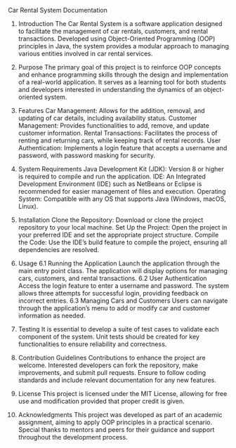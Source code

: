 Car Rental System Documentation
1. Introduction
The Car Rental System is a software application designed to facilitate the management of car rentals, customers, and rental transactions. Developed using Object-Oriented Programming (OOP) principles in Java, the system provides a modular approach to managing various entities involved in car rental services.

2. Purpose
The primary goal of this project is to reinforce OOP concepts and enhance programming skills through the design and implementation of a real-world application. It serves as a learning tool for both students and developers interested in understanding the dynamics of an object-oriented system.

3. Features
Car Management: Allows for the addition, removal, and updating of car details, including availability status.
Customer Management: Provides functionalities to add, remove, and update customer information.
Rental Transactions: Facilitates the process of renting and returning cars, while keeping track of rental records.
User Authentication: Implements a login feature that accepts a username and password, with password masking for security.
4. System Requirements
Java Development Kit (JDK): Version 8 or higher is required to compile and run the application.
IDE: An Integrated Development Environment (IDE) such as NetBeans or Eclipse is recommended for easier management of files and execution.
Operating System: Compatible with any OS that supports Java (Windows, macOS, Linux).
5. Installation
Clone the Repository: Download or clone the project repository to your local machine.
Set Up the Project: Open the project in your preferred IDE and set the appropriate project structure.
Compile the Code: Use the IDE’s build feature to compile the project, ensuring all dependencies are resolved.
6. Usage
6.1 Running the Application
Launch the application through the main entry point class. The application will display options for managing cars, customers, and rental transactions.
6.2 User Authentication
Access the login feature to enter a username and password. The system allows three attempts for successful login, providing feedback on incorrect entries.
6.3 Managing Cars and Customers
Users can navigate through the application’s menu to add or modify car and customer information as needed.
7. Testing
It is essential to develop a suite of test cases to validate each component of the system. Unit tests should be created for key functionalities to ensure reliability and correctness.

8. Contribution Guidelines
Contributions to enhance the project are welcome. Interested developers can fork the repository, make improvements, and submit pull requests. Ensure to follow coding standards and include relevant documentation for any new features.

9. License
This project is licensed under the MIT License, allowing for free use and modification provided that proper credit is given.

10. Acknowledgments
This project was developed as part of an academic assignment, aiming to apply OOP principles in a practical scenario. Special thanks to mentors and peers for their guidance and support throughout the development process.
